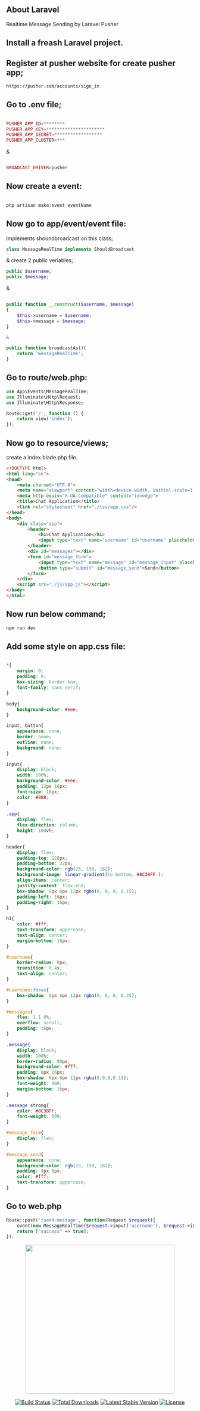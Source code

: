 

## About Laravel
Realtime Message Sending by Laravel Pusher

## Install a freash Laravel project.

## Register at pusher website for create pusher app;

```html
https://pusher.com/accounts/sign_in
```
## Go to .env file;

```php

PUSHER_APP_ID=********
PUSHER_APP_KEY=**********************
PUSHER_APP_SECRET=******************
PUSHER_APP_CLUSTER=***

```
&

```php

BROADCAST_DRIVER=pusher

```

## Now create a event:
```php

php artisan make:event eventName
```

## Now go to app/event/event file:
Implements shoundbroadcast on this class;

```php
class MessageRealTime implements ShouldBroadcast
```

&
create 2 public veriables;

```php
public $username;
public $message;

```
&

```php

public function __construct($username, $message)
{
    $this->username = $username;
    $this->message = $message;
}

&

public function broadcastAs(){
    return 'messageRealTime';
}

```

## Go to route/web.php:
```php
use App\Events\MessageRealTime;
use Illuminate\Http\Request;
use Illuminate\Http\Response;

Route::get('/', function () {
    return view('index');
});

```

## Now go to resource/views;
create a index.blade.php file.

```html
<!DOCTYPE html>
<html lang="en">
<head>
    <meta charset="UTF-8">
    <meta name="viewport" content="width=device-width, initial-scale=1.0">
    <meta http-equiv="X-UA-Compatible" content="ie=edge">
    <title>Chat Application</title>
    <link rel="stylesheet" href="./css/app.css"/>
</head>
<body>
    <div class="app">
        <header>
            <h1>Chat Application</h1>
            <input type="text" name="username" id="username" placeholder="Enter your user name....."/>
        </header>
        <div id="messages"></div>
        <form id="message_form">
            <input type="text" name="message" id="message_input" placeholder="Enter your message....."/>
            <button type="submit" id="message_send">Send</button>
        </form>
    </div>
    <script src="./js/app.js"></script>
</body>
</html>

```

## Now run below command;
```php
npm run dev

```

## Add some style on app.css file:
```css

*{
    margin: 0;
    padding: 0;
    box-sizing: border-box;
    font-family: sans-serif;
}

body{
    background-color: #eee;
}

input, button{
    appearance: none;
    border: none;
    outline: none;
    background: none;
}

input{
    display: block;
    width: 100%;
    background-color: #eee;
    padding: 12px 16px;
    font-size: 18px;
    color: #888;
}
 
.app{
    display: flex;
    flex-direction: column;
    height: 100vh;
}

header{
    display: flex;
    padding-top: 128px;
    padding-bottom: 32px;
    background-color: rgb(23, 150, 182);
    background-image: linear-gradient(to bottom, #8C38FF );
    align-items: center;
    justify-content: flex-end;
    box-shadow: 0px 6px 12px rgba(0, 0, 0, 0.15);
    padding-left: 16px;
    padding-right: 16px;
}

h1{
    color: #fff;
    text-transform: uppercase;
    text-align: center;
    margin-bottom: 16px;
}

#username{
    border-radius: 8px;
    transition: 0.4s;
    text-align: center;
}

#username:focus{
    box-shadow: 0px 6px 12px rgba(0, 0, 0, 0.25);
}

#messages{
    flex: 1 1 0%;
    overflow: scroll;
    padding: 16px;
}

.message{
    display: block;
    width: 100%;
    border-radius: 99px;
    background-color: #fff;
    padding: 8px 16px;
    box-shadow: 0px 6px 12px rgba(0,0,0,0.15);
    font-weight: 400;
    margin-bottom: 16px;
}

.message strong{
    color: #8C38FF;
    font-weight: 600;
}

#message_form{
    display: flex;
}

#message_send{
    appearance: none;
    background-color: rgb(23, 150, 182);
    padding: 4px 8px;
    color: #fff;
    text-transform: uppercase;
}

```

## Go to web.php

```php
Route::post('/send-message', function(Request $request){
    event(new MessageRealTime($request->input('username'), $request->input('message')));
    return ["success" => true];
});

```

<p align="center"><a href="https://laravel.com" target="_blank"><img src="https://raw.githubusercontent.com/laravel/art/master/logo-lockup/5%20SVG/2%20CMYK/1%20Full%20Color/laravel-logolockup-cmyk-red.svg" width="400"></a></p>

<p align="center">
<a href="https://travis-ci.org/laravel/framework"><img src="https://travis-ci.org/laravel/framework.svg" alt="Build Status"></a>
<a href="https://packagist.org/packages/laravel/framework"><img src="https://img.shields.io/packagist/dt/laravel/framework" alt="Total Downloads"></a>
<a href="https://packagist.org/packages/laravel/framework"><img src="https://img.shields.io/packagist/v/laravel/framework" alt="Latest Stable Version"></a>
<a href="https://packagist.org/packages/laravel/framework"><img src="https://img.shields.io/packagist/l/laravel/framework" alt="License"></a>
</p>
